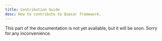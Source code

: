 ```yaml
---
title: Contribution Guide
desc: How to contribute to Quasar framework.
---
```


This part of the documentation is not yet available, but it will be soon. Sorry for any inconvenience.
